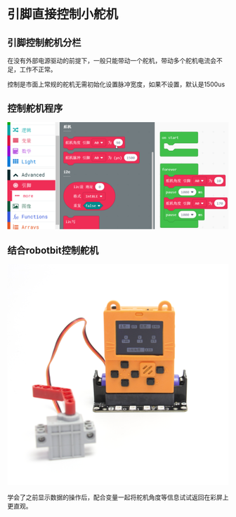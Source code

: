 # 引脚直接控制小舵机

## 引脚控制舵机分栏

在没有外部电源驱动的前提下，一般只能带动一个舵机，带动多个舵机电流会不足，工作不正常。

控制是市面上常规的舵机无需初始化设置脉冲宽度，如果不设置，默认是1500us

## 控制舵机程序

![](./image/c11_01.png)

## 结合robotbit控制舵机

![](./image/c11_02.png)

学会了之前显示数据的操作后，配合变量一起将舵机角度等信息试试返回在彩屏上更直观。